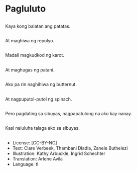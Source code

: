 # Pagluluto

##
Kaya kong balatan ang patatas.

##
At maghiwa ng repolyo.

##
Madali magkudkod ng karot.

##
At maghugas ng patani.

##
Ako pa rin naghihiwa ng butternut.

##
At nagpuputol-putol ng spinach.

##
Pero pagdating sa sibuyas, nagpapatulong na ako kay nanay.

##
Kasi naluluha talaga ako sa sibuyas.

##
* License: [CC-BY-NC]
* Text: Clare Verbeek, Thembani Dladla, Zanele Buthelezi
* Illustration: Kathy Arbuckle, Ingrid Schechter
* Translation: Arlene Avila
* Language: tl
